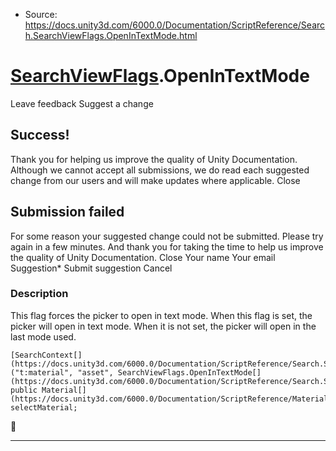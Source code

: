 * Source: https://docs.unity3d.com/6000.0/Documentation/ScriptReference/Search.SearchViewFlags.OpenInTextMode.html

#  [SearchViewFlags](https://docs.unity3d.com/6000.0/Documentation/ScriptReference/Search.SearchViewFlags.html).OpenInTextMode
Leave feedback
Suggest a change
## Success!
Thank you for helping us improve the quality of Unity Documentation. Although we cannot accept all submissions, we do read each suggested change from our users and will make updates where applicable.
Close
## Submission failed
For some reason your suggested change could not be submitted. Please <a>try again</a> in a few minutes. And thank you for taking the time to help us improve the quality of Unity Documentation.
Close
Your name Your email Suggestion* Submit suggestion
Cancel
### Description
This flag forces the picker to open in text mode.
When this flag is set, the picker will open in text mode. When it is not set, the picker will open in the last mode used.
```
[SearchContext[](https://docs.unity3d.com/6000.0/Documentation/ScriptReference/Search.SearchContext.html)("t:material", "asset", SearchViewFlags.OpenInTextMode[](https://docs.unity3d.com/6000.0/Documentation/ScriptReference/Search.SearchViewFlags.OpenInTextMode.html))]
public Material[](https://docs.unity3d.com/6000.0/Documentation/ScriptReference/Material.html) selectMaterial;
```

* * *
